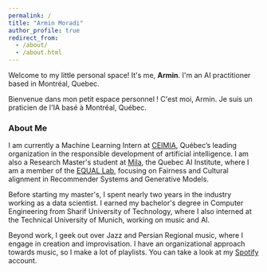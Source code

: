 ```yaml
---
permalink: /
title: "Armin Moradi"
author_profile: true
redirect_from: 
  - /about/
  - /about.html
---
```


Welcome to my little personal space! It's me, **Armin**. I'm an AI practitioner based in Montréal, Quebec.  

Bienvenue dans mon petit espace personnel ! C'est moi, Armin. Je suis un praticien de l'IA basé à Montréal, Québec.

### About Me

I am currently a Machine Learning Intern at [CEIMIA](https://www.ceimia.org/), Québec’s leading organization in the responsible development of artificial intelligence. I am also a Research Master's student at [Mila](https://mila.quebec/en/), the Quebec AI Institute, where I am a member of the [EQUAL Lab](https://gfarnadi.github.io/student.html), focusing on Fairness and Cultural alignment in Recommender Systems and Generative Models.

Before starting my master's, I spent nearly two years in the industry working as a data scientist. I earned my bachelor's degree in Computer Engineering from Sharif University of Technology, where I also interned at the Technical University of Munich, working on music and AI.

Beyond work, I geek out over Jazz and Persian Regional music, where I engage in creation and improvisation. I have an organizational approach towards music, so I make a lot of playlists. You can take a look at my [Spotify](https://open.spotify.com/user/s9og1jb7snat4upiudp5lml45?si=29f6d1893aa6415b) account. 
